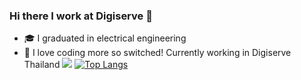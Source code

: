 ### Hi there I work at Digiserve 👋

<!--
**guyyoo/guyyoo** is a ✨ _special_ ✨ repository because its `README.md` (this file) appears on your GitHub profile.

Here are some ideas to get you started:

- 🌱 I’m currently learning ...
- 👯 I’m looking to collaborate on ...
- 🤔 I’m looking for help with ...
- 💬 Ask me about ...
- 📫 How to reach me: ...
- 😄 Pronouns: ...
- ⚡ Fun fact: ...
-->
- 🎓 I graduated in electrical engineering
- 🔭 I love coding more so switched!
Currently working in Digiserve Thailand 
![](https://www.digiserve.org/wp-content/uploads/2019/06/transparent-ds.jpg)
[![Top Langs](https://github-readme-stats.vercel.app/api/top-langs/?username=guyyoo)](https://github.com/anuraghazra/github-readme-stats)
